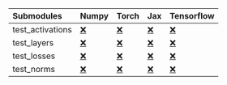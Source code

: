| Submodules       | Numpy                                                                                                                           | Torch                                                                                                                           | Jax                                                                                                                             | Tensorflow                                                                                                                      |
|:-----------------|:--------------------------------------------------------------------------------------------------------------------------------|:--------------------------------------------------------------------------------------------------------------------------------|:--------------------------------------------------------------------------------------------------------------------------------|:--------------------------------------------------------------------------------------------------------------------------------|
| test_activations | <a href="https://github.com/unifyai/ivy/runs/8079504012?check_suite_focus=true" rel="noopener noreferrer" target="_blank">❌</a> | <a href="https://github.com/unifyai/ivy/runs/8079504755?check_suite_focus=true" rel="noopener noreferrer" target="_blank">❌</a> | <a href="https://github.com/unifyai/ivy/runs/8079505384?check_suite_focus=true" rel="noopener noreferrer" target="_blank">❌</a> | <a href="https://github.com/unifyai/ivy/runs/8079505901?check_suite_focus=true" rel="noopener noreferrer" target="_blank">❌</a> |
| test_layers      | <a href="https://github.com/unifyai/ivy/runs/8079504233?check_suite_focus=true" rel="noopener noreferrer" target="_blank">❌</a> | <a href="https://github.com/unifyai/ivy/runs/8079504911?check_suite_focus=true" rel="noopener noreferrer" target="_blank">❌</a> | <a href="https://github.com/unifyai/ivy/runs/8079505498?check_suite_focus=true" rel="noopener noreferrer" target="_blank">❌</a> | <a href="https://github.com/unifyai/ivy/runs/8079506035?check_suite_focus=true" rel="noopener noreferrer" target="_blank">❌</a> |
| test_losses      | <a href="https://github.com/unifyai/ivy/runs/8079504381?check_suite_focus=true" rel="noopener noreferrer" target="_blank">❌</a> | <a href="https://github.com/unifyai/ivy/runs/8079505085?check_suite_focus=true" rel="noopener noreferrer" target="_blank">❌</a> | <a href="https://github.com/unifyai/ivy/runs/8079505623?check_suite_focus=true" rel="noopener noreferrer" target="_blank">❌</a> | <a href="https://github.com/unifyai/ivy/runs/8079506171?check_suite_focus=true" rel="noopener noreferrer" target="_blank">❌</a> |
| test_norms       | <a href="https://github.com/unifyai/ivy/runs/8079504550?check_suite_focus=true" rel="noopener noreferrer" target="_blank">❌</a> | <a href="https://github.com/unifyai/ivy/runs/8079505224?check_suite_focus=true" rel="noopener noreferrer" target="_blank">❌</a> | <a href="https://github.com/unifyai/ivy/runs/8079505756?check_suite_focus=true" rel="noopener noreferrer" target="_blank">❌</a> | <a href="https://github.com/unifyai/ivy/runs/8079506310?check_suite_focus=true" rel="noopener noreferrer" target="_blank">❌</a> |
